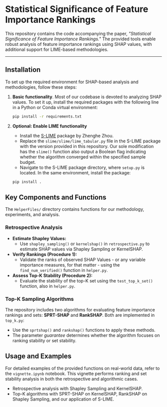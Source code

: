 # Statistical Significance of Feature Importance Rankings

This repository contains the code accompanying the paper, *"Statistical Significance of Feature Importance Rankings."* The provided tools enable robust analysis of feature importance rankings using SHAP values, with additional support for LIME-based methodologies.

---

## Installation

To set up the required environment for SHAP-based analysis and methodologies, follow these steps:

1. **Basic functionality**. Most of our codebase is devoted to analyzing SHAP values. To set it up, install the required packages with the following line in a Python or Conda virtual environment:
   
   ```bash
   pip install -r requirements.txt
   ```
2. **Optional: Enable LIME functionality**  
   * Install the [S-LIME](https://github.com/ZhengzeZhou/slime) package by Zhenghe Zhou.  
   * Replace the `slime/slime/lime_tabular.py` file in the S-LIME package with the version provided in this repository. Our sole modification has the `slime()` function also output a Boolean flag indicating whether the algorithm converged within the specified sample budget.  
   * Navigate to the S-LIME package directory, where `setup.py` is located. In the same environment, install the package:
    ```bash
    pip install .
    ```
## Key Components and Functions

The `HelperFiles/` directory contains functions for our methodology, experiments, and analysis.

### Retrospective Analysis

- **Estimate Shapley Values:**
  - Use `shapley_sampling()` or `kernelshap()` in `retrospective.py` to estimate SHAP values via Shapley Sampling or KernelSHAP.
- **Verify Rankings (Procedure 1):**
  - Validate the ranks of observed SHAP Values - or any variable importance measures, for that matter - using the `find_num_verified()` function in `helper.py`.
- **Assess Top-K Stability (Procedure 2):**
  - Evaluate the stability of the top-K set using the `test_top_k_set()` function, also in `helper.py`.
    
### Top-K Sampling Algorithms

The repository includes two algorithms for evaluating feature importance rankings and sets: **SPRT-SHAP** and **RankSHAP**. Both are implemented in `top_k.py`:  
  - Use the `sprtshap()` and `rankshap()` functions to apply these methods.  
  - The parameter *guarantee* determines whether the algorithm focuses on ranking stability or set stability.

## Usage and Examples

For detailed examples of the provided functions on real-world data, refer to the `vignette.ipynb` notebook. This vignette performs ranking and set stability analysis in both the retrospective and algorithmic cases. 
  - Retrospective analysis with Shapley Sampling and KernelSHAP.
  - Top-K algorithms with SPRT-SHAP on KernelSHAP, RankSHAP on Shapley Sampling, and our application of S-LIME.
